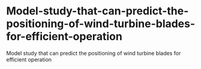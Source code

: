 # Model-study-that-can-predict-the-positioning-of-wind-turbine-blades-for-efficient-operation
Model study that can predict the positioning of wind turbine blades for efficient operation
